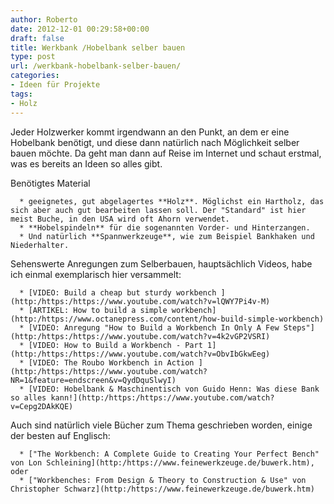 ```yaml
---
author: Roberto
date: 2012-12-01 00:29:58+00:00
draft: false
title: Werkbank /Hobelbank selber bauen
type: post
url: /werkbank-hobelbank-selber-bauen/
categories:
- Ideen für Projekte
tags:
- Holz
---
```


Jeder Holzwerker kommt irgendwann an den Punkt, an dem er eine Hobelbank benötigt, und diese dann natürlich nach Möglichkeit selber bauen möchte. Da geht man dann auf Reise im Internet und schaut erstmal, was es bereits an Ideen so alles gibt.

Benötigtes Material



	  * geeignetes, gut abgelagertes **Holz**. Möglichst ein Hartholz, das sich aber auch gut bearbeiten lassen soll. Der "Standard" ist hier meist Buche, in den USA wird oft Ahorn verwendet.
	  * **Hobelspindeln** für die sogenannten Vorder- und Hinterzangen.
	  * Und natürlich **Spannwerkzeuge**, wie zum Beispiel Bankhaken und Niederhalter.

Sehenswerte Anregungen zum Selberbauen, hauptsächlich Videos, habe ich einmal exemplarisch hier versammelt:

	  * [VIDEO: Build a cheap but sturdy workbench ](http:/https:/https://www.youtube.com/watch?v=lQWY7Pi4v-M)
	  * [ARTIKEL: How to build a simple workbench](http:/https://www.octanepress.com/content/how-build-simple-workbench)
	  * [VIDEO: Anregung "How to Build a Workbench In Only A Few Steps"](http:/https:/https://www.youtube.com/watch?v=4k2vGP2VSRI)
	  * [VIDEO: How to Build a Workbench - Part 1](http:/https:/https://www.youtube.com/watch?v=ObvIbGkwEeg)
	  * [VIDEO: The Roubo Workbench in Action ](http:/https:/https://www.youtube.com/watch?NR=1&feature=endscreen&v=QydDquSlwyI)
	  * [VIDEO: Hobelbank & Maschinentisch von Guido Henn: Was diese Bank so alles kann!](http:/https:/https://www.youtube.com/watch?v=Cepg2DAkKQE)

Auch sind natürlich viele Bücher zum Thema geschrieben worden, einige der besten auf Englisch:

	  * ["The Workbench: A Complete Guide to Creating Your Perfect Bench" von Lon Schleining](http:/https://www.feinewerkzeuge.de/buwerk.htm), oder
	  * ["Workbenches: From Design & Theory to Construction & Use" von Christopher Schwarz](http:/https://www.feinewerkzeuge.de/buwerk.htm)


